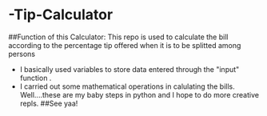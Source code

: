 # -Tip-Calculator
##Function of this Calculator:
This repo is used to calculate the bill  according to the percentage tip offered when it is to be splitted among persons 
- I basically used variables to store data entered through the "input" function .
- I carried out some mathematical operations in calulating the bills.
Well....these are my baby steps in python and I hope to do more creative repls.
##See yaa!

